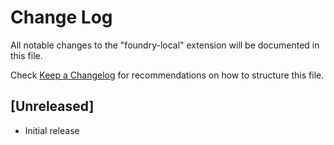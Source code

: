 # Change Log

All notable changes to the "foundry-local" extension will be documented in this file.

Check [Keep a Changelog](http://keepachangelog.com/) for recommendations on how to structure this file.

## [Unreleased]

- Initial release